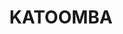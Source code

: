 ---
lastmod: '2025-04-06T06:05:20+00:00'
latitude: -33.832923
layout: suburb
longitude: 150.435639
postcode: '2780'
state: NSW
title: KATOOMBA
url: /nsw/katoomba/
---